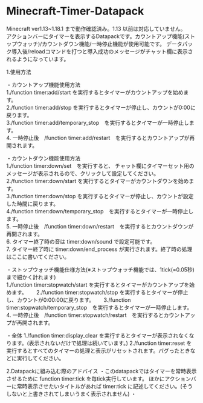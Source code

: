 # Minecraft-Timer-Datapack
Minecraft ver1.13~1.18.1 まで動作確認済み。1.13 以前は対応していません。  
アクションバーにタイマーを表示するDatapackです。カウントアップ機能(ストップウォッチ)/カウントダウン機能/一時停止機能が使用可能です。
データパック導入後/reloadコマンドを打つと導入成功のメッセージがチャット欄に表示されるようになっています。

1.使用方法

  ・カウントアップ機能使用方法  
   1./function timer:add/start を実行するとタイマーがカウントアップを始めます。  
   2./function timer:add/stop を実行するとタイマーが停止し、カウントが0:00に戻ります。  
   3./function timer:add/temporary_stop　を実行するとタイマーが一時停止します。  
   4. 一時停止後　/function timer:add/restart　を実行するとカウントアップが再開されます。  
   
   
   ・カウントダウン機能使用方法  
   1./function timer:down/set　を実行すると、  チャット欄にタイマーセット用のメッセージが表示されるので、クリックして設定してください。  
   2./function timer:down/start を実行するとタイマーがカウントダウンを始めます。  
   3./function timer:down/stop を実行するとタイマーが停止し、カウントが設定した時間に戻ります。  
   4./function timer:down/temporary_stop　を実行するとタイマーが一時停止します。  
   5. 一時停止後　/function timer:down/restart　を実行するとカウントダウンが再開されます。  
   6. タイマー終了時の音は timer:down/sound で設定可能です。  
   7. タイマー終了時に timer:down/end_process が実行されます。終了時の処理はここに書いてください。  
   
   
   ・ストップウォッチ機能仕様方法(※ストップウォッチ機能では、1tick(=0.05秒)まで細かく計れます)  
   1./function timer:stopwatch/start を実行するとタイマーがカウントアップを始めます。　　
   2./function timer:stopwatch/stop を実行するとタイマーが停止し、カウントが0:00:00に戻ります。　　
   3./function timer:stopwatch/temporary_stop　を実行するとタイマーが一時停止します。
   4. 一時停止後　/function timer:stopwatch/restart　を実行するとカウントアップが再開されます。
   
   ・全体
   1./function timer:display_clear を実行するとタイマーが表示されなくなります。(表示されないだけで処理は続いています。)
   2./function timer:reset を実行するとすべてのタイマーの処理と表示がリセットされます。バグったときなどに実行してください。
   


2.Datapackに組み込む際のアドバイス
  ・このdatapackではタイマーを常時表示させるために function timer:tick を毎tick実行しています。
    ほかにアクションバーに常時表示させたいタイトルがあれば timer:tick に記述してください。(そうしないと上書きされてしまいうまく表示されません)
  ・
